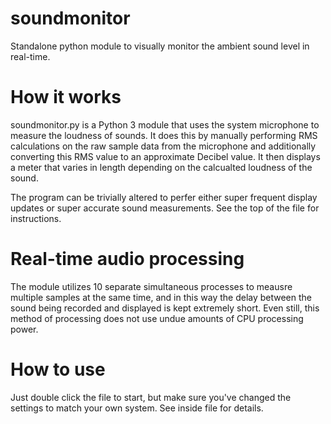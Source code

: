 # soundmonitor
Standalone python module to visually monitor the ambient sound level in real-time.

# How it works
soundmonitor.py is a Python 3 module that uses the system microphone to measure the loudness of sounds. It does this by manually performing RMS calculations on the raw sample data from the microphone and additionally converting this RMS value to an approximate Decibel value. It then displays a meter that varies in length depending on the calcualted loudness of the sound.

The program can be trivially altered to perfer either super frequent display updates or super accurate sound measurements. See the top of the file for instructions.

# Real-time audio processing

The module utilizes 10 separate simultaneous processes to meausre multiple samples at the same time, and in this way the delay between the sound being recorded and displayed is kept extremely short. Even still, this method of processing does not use undue amounts of CPU processing power.

# How to use

Just double click the file to start, but make sure you've changed the settings to match your own system. See inside file for details.
